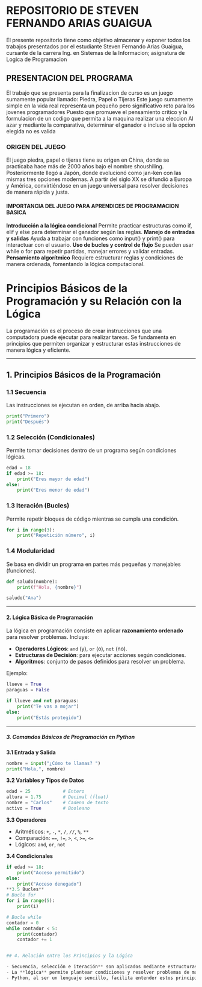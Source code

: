# REPOSITORIO DE STEVEN FERNANDO ARIAS GUAIGUA
El presente repositorio tiene como objetivo almacenar y exponer todos los trabajos presentados por el estudiante Steven Fernando Arias Guaigua, cursante de la carrera Ing. en Sistemas de la Informacion; asignatura de Logica de Programacion

## PRESENTACION DEL PROGRAMA
El trabajo que se presenta para la finalizacion de curso es un juego sumamente popular llamado: Piedra, Papel o Tijeras
Este juego sumamente simple en la vida real representa un pequeño pero significativo reto para los jovenes programadores
Puesto que promueve el pensamiento critico y la formulacion de un codigo que permita a la maquina realizar una eleccion
Al azar y mediante la comparativa, determinar el ganador e incluso si la opcion elegida no es valida

### ORIGEN DEL JUEGO
El juego piedra, papel o tijeras tiene su origen en China, donde se practicaba hace más de 2000 años bajo el nombre shoushiling. Posteriormente llegó a Japón, donde evolucionó como jan-ken 
con las mismas tres opciones modernas. A partir del siglo XX se difundió a Europa y América, convirtiéndose en un juego universal para resolver decisiones de manera rápida y justa.

#### IMPORTANCIA DEL JUEGO PARA APRENDICES DE PROGRAMACION BASICA
**Introducción a la lógica condicional**
Permite practicar estructuras como if, elif y else para determinar el ganador según las reglas.
**Manejo de entradas y salidas**
Ayuda a trabajar con funciones como input() y print() para interactuar con el usuario.
**Uso de bucles y control de flujo**
Se pueden usar while o for para repetir partidas, manejar errores y validar entradas.
**Pensamiento algorítmico**
Requiere estructurar reglas y condiciones de manera ordenada, fomentando la lógica computacional.
# Principios Básicos de la Programación y su Relación con la Lógica

La programación es el proceso de crear instrucciones que una computadora puede ejecutar para realizar tareas. Se fundamenta en principios que permiten organizar y estructurar estas instrucciones de manera lógica y eficiente.

---

## 1. Principios Básicos de la Programación

### 1.1 Secuencia
Las instrucciones se ejecutan en orden, de arriba hacia abajo.

```python
print("Primero")
print("Después")
```

### 1.2 Selección (Condicionales)
Permite tomar decisiones dentro de un programa según condiciones lógicas.

```python
edad = 18
if edad >= 18:
    print("Eres mayor de edad")
else:
    print("Eres menor de edad")
```

### 1.3 Iteración (Bucles)
Permite repetir bloques de código mientras se cumpla una condición.

```python
for i in range(3):
    print("Repetición número", i)
```

### 1.4 Modularidad
Se basa en dividir un programa en partes más pequeñas y manejables (funciones).

```python
def saludo(nombre):
    print(f"Hola, {nombre}")

saludo("Ana")
```

---

#### 2. Lógica Básica de Programación

La lógica en programación consiste en aplicar **razonamiento ordenado** para resolver problemas. Incluye:

- **Operadores Lógicos**: `and` (y), `or` (o), `not` (no).  
- **Estructuras de Decisión**: para ejecutar acciones según condiciones.  
- **Algoritmos**: conjunto de pasos definidos para resolver un problema.

Ejemplo:

```python
llueve = True
paraguas = False

if llueve and not paraguas:
    print("Te vas a mojar")
else:
    print("Estás protegido")
```

---

##### 3. Comandos Básicos de Programación en Python

**3.1 Entrada y Salida**
```python
nombre = input("¿Cómo te llamas? ")
print("Hola,", nombre)
```

**3.2 Variables y Tipos de Datos**
```python
edad = 25            # Entero
altura = 1.75        # Decimal (float)
nombre = "Carlos"    # Cadena de texto
activo = True        # Booleano
```

**3.3 Operadores**
- Aritméticos: `+`, `-`, `*`, `/`, `//`, `%`, `**`
- Comparación: `==`, `!=`, `>`, `<`, `>=`, `<=`
- Lógicos: `and`, `or`, `not`

**3.4 Condicionales**
```python
if edad >= 18:
    print("Acceso permitido")
else:
    print("Acceso denegado")
**3.5 Bucles**
# Bucle for
for i in range(5):
    print(i)

# Bucle while
contador = 0
while contador < 5:
    print(contador)
    contador += 1


## 4. Relación entre los Principios y la Lógica

- Secuencia, selección e iteración** son aplicados mediante estructuras de control.
- La **lógica** permite plantear condiciones y resolver problemas de manera correcta.
- Python, al ser un lenguaje sencillo, facilita entender estos principios y su aplicación práctica.
